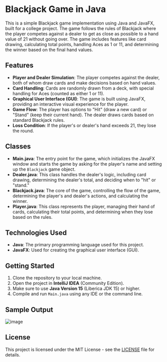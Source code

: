 # Blackjack Game in Java

This is a simple Blackjack game implementation using Java and JavaFX, built for a college project. The game follows the rules of Blackjack where the player competes against a dealer to get as close as possible to a hand value of 21 without going over. The game includes features like card drawing, calculating total points, handling Aces as 1 or 11, and determining the winner based on the final hand values.

## Features
- **Player and Dealer Simulation**: The player competes against the dealer, both of whom draw cards and make decisions based on hand values.
- **Card Handling**: Cards are randomly drawn from a deck, with special handling for Aces (counted as either 1 or 11).
- **Graphical User Interface (GUI)**: The game is built using JavaFX, providing an interactive visual experience for the player.
- **Game Flow**: The player has options to "Hit" (draw a new card) or "Stand" (keep their current hand). The dealer draws cards based on standard Blackjack rules.
- **Loss Condition**: If the player's or dealer's hand exceeds 21, they lose the round.

## Classes
- **Main.java**: The entry point for the game, which initializes the JavaFX window and starts the game by asking for the player's name and setting up the `Blackjack` game object.
- **Dealer.java**: This class handles the dealer's logic, including card drawing, determining the dealer's total, and deciding when to "hit" or "stand."
- **Blackjack.java**: The core of the game, controlling the flow of the game, determining the player's and dealer's actions, and calculating the winner.
- **Player.java**: This class represents the player, managing their hand of cards, calculating their total points, and determining when they lose based on the rules.


## Technologies Used
- **Java**: The primary programming language used for this project.
- **JavaFX**: Used for creating the graphical user interface (GUI).

## Getting Started
1. Clone the repository to your local machine.
2. Open the project in **IntelliJ IDEA** (Community Edition).
3. Make sure to use **Java Version 15** (Liberica JDK 15) or higher.
3. Compile and run `Main.java` using any IDE or the command line.

## Sample Output
![image](https://github.com/user-attachments/assets/fb75dc3a-72b6-41c1-9156-5ae1cff5cbc2)

## License
This project is licensed under the MIT License - see the [LICENSE](LICENSE) file for details.
